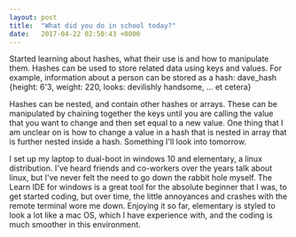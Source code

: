 ```yaml
---
layout: post
title:  "What did you do in school today?"
date:   2017-04-22 02:50:43 +0000
---
```


Started learning about hashes, what their use is and how to manipulate them. Hashes can be used to store related data using keys and values. For example, information about a person can be stored as a hash: dave_hash {height: 6'3, weight: 220, looks: devilishly handsome, ... et cetera}

Hashes can be nested, and contain other hashes or arrays. These can be manipulated by chaining together the keys until you are calling the value that you want to change and then set equal to a new value. One thing that I am unclear on is how to change a value in a hash that is nested in array that is further nested inside a hash. Something I'll look into tomorrow.

I set up my laptop to dual-boot in windows 10 and elementary, a linux distribution. I've heard friends and co-workers over the years talk about linux, but I've never felt the need to go down the rabbit hole myself. The Learn IDE for windows is a great tool for the absolute beginner that I was, to get started coding, but over time, the little annoyances and crashes with the remote terminal wore me down. Enjoying it so far, elementary is styled to look a lot like a mac OS, which I have experience with, and the coding is much smoother in this environment.
